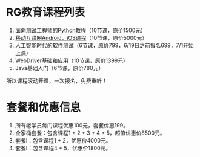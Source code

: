 # RG教育课程列表
1. [面向测试工程师的Python教程](面向测试工程师的Python教程.md)（10节课，原价1500元）
2. [移动互联网Android，iOS课程](移动互联网课程.md)（10节课，原价5000元）
3. [人工智能时代的软件测试](人工智能时代的软件测试.md)（6节课，原价799，6/19日之前报名699，7/1开始上课）
4. WebDriver基础和应用（10节课，原价1399元）
5. Java基础入门（6节课，原价780元）

所以课程滚动开课，一次报名，免费重听！

# 套餐和优惠信息
1. 所有老学员每门课程优惠100元，套餐优惠199。
2. 全家桶套餐：包含课程1 + 2 + 3 + 4 + 5，超值优惠价8500元。
3. 套餐I：包含课程1 + 2，优惠价4000元。
4. 套餐I：包含课程4 + 5，优惠价1800元。
